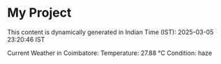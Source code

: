 # My Project

This content is dynamically generated in Indian Time (IST): 2025-03-05 23:20:46 IST


Current Weather in Coimbatore:
Temperature: 27.88 °C
Condition: haze
